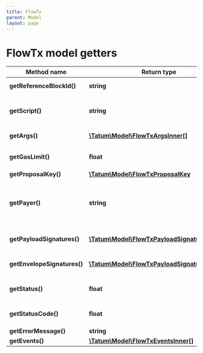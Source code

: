 ```yaml
---
title: FlowTx
parent: Model
layout: page
---
```


# FlowTx model getters

Method name | Return type | Description | Notes
------------ | ------------- | ------------- | -------------
**getReferenceBlockId()** | **string** | Id of the block | [optional]
**getScript()** | **string** | Script to execute in the transaction | [optional]
**getArgs()** | [**\Tatum\Model\FlowTxArgsInner[]**](../FlowTxArgsInner) | Args to the transaction | [optional]
**getGasLimit()** | **float** | Gas limit for the transaction | [optional]
**getProposalKey()** | [**\Tatum\Model\FlowTxProposalKey**](../FlowTxProposalKey) |  | [optional]
**getPayer()** | **string** | Address from which the assets and fees were debited | [optional]
**getPayloadSignatures()** | [**\Tatum\Model\FlowTxPayloadSignaturesInner[]**](../FlowTxPayloadSignaturesInner) | Array of payload signatures. | [optional]
**getEnvelopeSignatures()** | [**\Tatum\Model\FlowTxPayloadSignaturesInner[]**](../FlowTxPayloadSignaturesInner) | Array of envelope signatures. | [optional]
**getStatus()** | **float** | Status of the transaction | [optional]
**getStatusCode()** | **float** | Status cofe of the transaction | [optional]
**getErrorMessage()** | **string** |  | [optional]
**getEvents()** | [**\Tatum\Model\FlowTxEventsInner[]**](../FlowTxEventsInner) |  | [optional]

